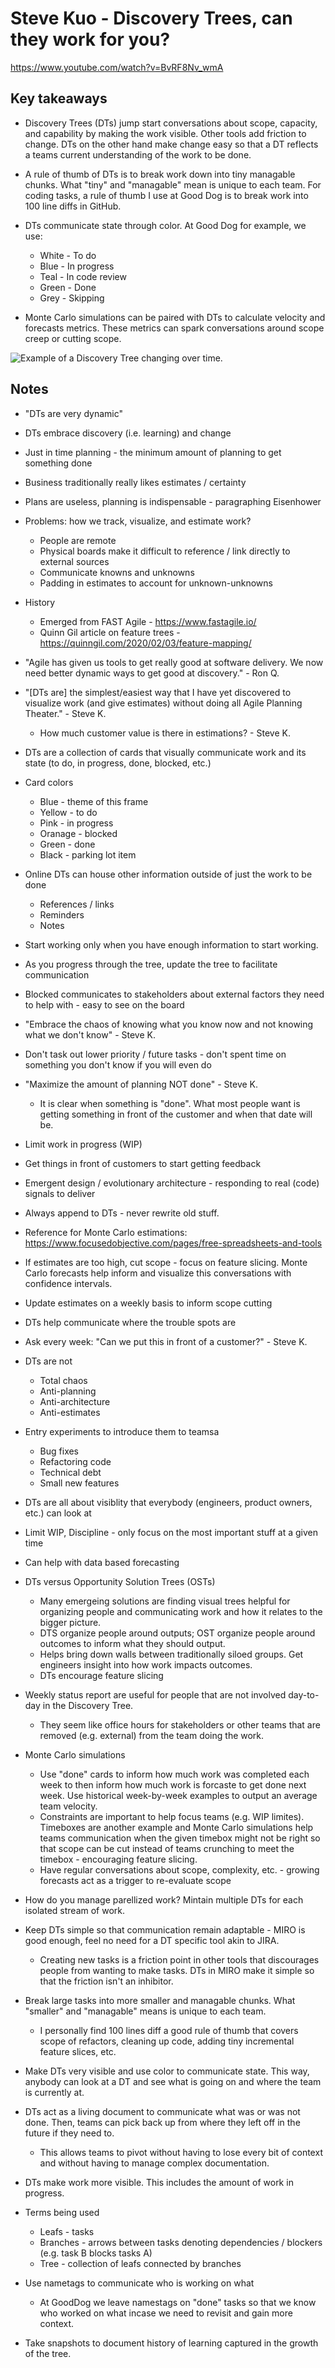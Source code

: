 # Steve Kuo - Discovery Trees, can they work for you?

<https://www.youtube.com/watch?v=BvRF8Nv_wmA>

## Key takeaways

* Discovery Trees (DTs) jump start conversations about scope, capacity, and capability by making the work visible. Other tools add friction to change. DTs on the other hand make change easy so that a DT reflects a teams current understanding of the work to be done.

* A rule of thumb of DTs is to break work down into tiny managable chunks. What "tiny" and "managable" mean is unique to each team. For coding tasks, a rule of thumb I use at Good Dog is to break work into 100 line diffs in GitHub.

* DTs communicate state through color. At Good Dog for example, we use:
  * White - To do
  * Blue - In progress
  * Teal - In code review
  * Green - Done
  * Grey - Skipping

* Monte Carlo simulations can be paired with DTs to calculate velocity and forecasts metrics. These metrics can spark conversations around scope creep or cutting scope.

![Example of a Discovery Tree changing over time.](../images/discovery-tree.gif)

## Notes

* "DTs are very dynamic"
* DTs embrace discovery (i.e. learning) and change
* Just in time planning - the minimum amount of planning to get something done
* Business traditionally really likes estimates / certainty
* Plans are useless, planning is indispensable - paragraphing Eisenhower
* Problems: how we track, visualize, and estimate work?
  * People are remote
  * Physical boards make it difficult to reference / link directly to external sources
  * Communicate knowns and unknowns
  * Padding in estimates to account for unknown-unknowns
* History
  * Emerged from FAST Agile - <https://www.fastagile.io/>
  * Quinn Gil article on feature trees - <https://quinngil.com/2020/02/03/feature-mapping/>
* "Agile has given us tools to get really good at software delivery. We now need better dynamic ways to get good at discovery." - Ron Q.
* "[DTs are] the simplest/easiest way that I have yet discovered to visualize work (and give estimates) without doing all Agile Planning Theater." - Steve K.
  * How much customer value is there in estimations? - Steve K.
* DTs are a collection of cards that visually communicate work and its state (to do, in progress, done, blocked, etc.)
* Card colors
  * Blue - theme of this frame
  * Yellow - to do
  * Pink - in progress
  * Oranage - blocked
  * Green - done
  * Black - parking lot item
* Online DTs can house other information outside of just the work to be done
  * References / links
  * Reminders
  * Notes
* Start working only when you have enough information to start working.
* As you progress through the tree, update the tree to facilitate communication
* Blocked communicates to stakeholders about external factors they need to help with - easy to see on the board
* "Embrace the chaos of knowing what you know now and not knowing what we don't know" - Steve K.
* Don't task out lower priority / future tasks - don't spent time on something you don't know if you will even do
* "Maximize the amount of planning NOT done" - Steve K.
  * It is clear when something is "done". What most people want is getting something in front of the customer and when that date will be.
* Limit work in progress (WIP)
* Get things in front of customers to start getting feedback
* Emergent design / evolutionary architecture - responding to real (code) signals to deliver
* Always append to DTs - never rewrite old stuff.
* Reference for Monte Carlo estimations: <https://www.focusedobjective.com/pages/free-spreadsheets-and-tools>
* If estimates are too high, cut scope - focus on feature slicing. Monte Carlo forecasts help inform and visualize this conversations with confidence intervals.
* Update estimates on a weekly basis to inform scope cutting
* DTs help communicate where the trouble spots are
* Ask every week: "Can we put this in front of a customer?" - Steve K.
* DTs are not
  * Total chaos
  * Anti-planning
  * Anti-architecture
  * Anti-estimates
* Entry experiments to introduce them to teamsa
  * Bug fixes
  * Refactoring code
  * Technical debt
  * Small new features
* DTs are all about visiblity that everybody (engineers, product owners, etc.) can look at
* Limit WIP, Discipline - only focus on the most important stuff at a given time
* Can help with data based forecasting

* DTs versus Opportunity Solution Trees (OSTs)
  * Many emergeing solutions are finding visual trees helpful for organizing people and communicating work and how it relates to the bigger picture.
  * DTS organize people around outputs; OST organize people around outcomes to inform what they should output.
  * Helps bring down walls between traditionally siloed groups. Get engineers insight into how work impacts outcomes.
  * DTs encourage feature slicing
* Weekly status report are useful for people that are not involved day-to-day in the Discovery Tree.
  * They seem like office hours for stakeholders or other teams that are removed (e.g. external) from the team doing the work.
* Monte Carlo simulations
  * Use "done" cards to inform how much work was completed each week to then inform how much work is forcaste to get done next week. Use historical week-by-week examples to output an average team velocity.
  * Constraints are important to help focus teams (e.g. WIP limites). Timeboxes are another example and Monte Carlo simulations help teams communication when the given timebox might not be right so that scope can be cut instead of teams crunching to meet the timebox - encouraging feature slicing.
  * Have regular conversations about scope, complexity, etc. - growing forecasts act as a trigger to re-evaluate scope
* How do you manage parellized work? Mintain multiple DTs for each isolated stream of work.
* Keep DTs simple so that communication remain adaptable - MIRO is good enough, feel no need for a DT specific tool akin to JIRA.
  * Creating new tasks is a friction point in other tools that discourages people from wanting to make tasks. DTs in MIRO make it simple so that the friction isn't an inhibitor.
* Break large tasks into more smaller and managable chunks. What "smaller" and "managable" means is unique to each team.
  * I personally find 100 lines diff a good rule of thumb that covers scope of refactors, cleaning up code, adding tiny incremental feature slices, etc.
* Make DTs very visible and use color to communicate state. This way, anybody can look at a DT and see what is going on and where the team is currently at.
* DTs act as a living document to communicate what was or was not done. Then, teams can pick back up from where they left off in the future if they need to.
  * This allows teams to pivot without having to lose every bit of context and without having to manage complex documentation.
* DTs make work more visible. This includes the amount of work in progress.
* Terms being used
  * Leafs - tasks
  * Branches - arrows between tasks denoting dependencies / blockers (e.g. task B blocks tasks A)
  * Tree - collection of leafs connected by branches
* Use nametags to communicate who is working on what
  * At GoodDog we leave namestags on "done" tasks so that we know who worked on what incase we need to revisit and gain more context.
* Take snapshots to document history of learning captured in the growth of the tree.
